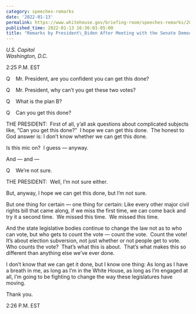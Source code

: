 ```yaml
---
category: speeches-remarks
date: '2022-01-13'
permalink: https://www.whitehouse.gov/briefing-room/speeches-remarks/2022/01/13/remarks-by-president-biden-after-meeting-with-the-senate-democratic-caucus/
published_time: 2022-01-13 16:36:01-05:00
title: "Remarks by President\_Biden After Meeting with the Senate Democratic\_Caucus"
---
```

 
*U.S. Capitol  
Washington, D.C.*

2:25 P.M. EST

Q    Mr. President, are you confident you can get this done?

Q    Mr. President, why can’t you get these two votes?

Q    What is the plan B?

Q    Can you get this done?

THE PRESIDENT:  First of all, y’all ask questions about complicated
subjects like, “Can you get this done?”  I hope we can get this done. 
The honest to God answer is: I don’t know whether we can get this done. 

Is this mic on?  I guess — anyway.

And — and —

Q    We’re not sure.

THE PRESIDENT:  Well, I’m not sure either. 

But, anyway, I hope we can get this done, but I’m not sure.

But one thing for certain — one thing for certain: Like every other
major civil rights bill that came along, if we miss the first time, we
can come back and try it a second time.  We missed this time.  We missed
this time. 

And the state legislative bodies continue to change the law not as to
who can vote, but who gets to count the vote — count the vote.  Count
the vote!  It’s about election subversion, not just whether or not
people get to vote.  Who counts the vote?  That’s what this is about. 
That’s what makes this so different than anything else we’ve ever done. 

I don’t know that we can get it done, but I know one thing: As long as I
have a breath in me, as long as I’m in the White House, as long as I’m
engaged at all, I’m going to be fighting to change the way these
legislatures have moving. 

Thank you. 

2:26 P.M. EST
